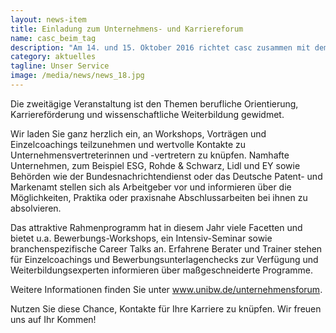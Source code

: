 ```yaml
---
layout: news-item
title: Einladung zum Unternehmens- und Karriereforum
name: casc_beim_tag
description: "Am 14. und 15. Oktober 2016 richtet casc zusammen mit dem Alumni & Career Service das 7. Unternehmens- und Karriereforum an der Universität der Bundeswehr München aus."
category: aktuelles
tagline: Unser Service
image: /media/news/news_18.jpg
---
```


Die zweitägige Veranstaltung ist den Themen berufliche Orientierung, Karriereförderung und wissenschaftliche Weiterbildung gewidmet.

Wir laden Sie ganz herzlich ein, an Workshops, Vorträgen und Einzelcoachings teilzunehmen und wertvolle Kontakte zu Unternehmensvertreterinnen und -vertretern zu knüpfen. Namhafte Unternehmen, zum Beispiel ESG, Rohde & Schwarz, Lidl und EY sowie Behörden wie der Bundesnachrichtendienst oder das Deutsche Patent- und Markenamt stellen sich als Arbeitgeber vor und informieren über die Möglichkeiten, Praktika oder praxisnahe Abschlussarbeiten bei ihnen zu absolvieren.

Das attraktive Rahmenprogramm hat in diesem Jahr viele Facetten und bietet u.a. Bewerbungs-Workshops, ein Intensiv-Seminar sowie branchenspezifische Career Talks an. Erfahrene Berater und Trainer stehen für Einzelcoachings und Bewerbungsunterlagenchecks zur Verfügung und Weiterbildungsexperten informieren über maßgeschneiderte Programme.

Weitere Informationen finden Sie unter <a href="http://www.unibw.de/unternehmensforum">www.unibw.de/unternehmensforum</a>.

Nutzen Sie diese Chance, Kontakte für Ihre Karriere zu knüpfen. Wir freuen uns auf Ihr Kommen!
